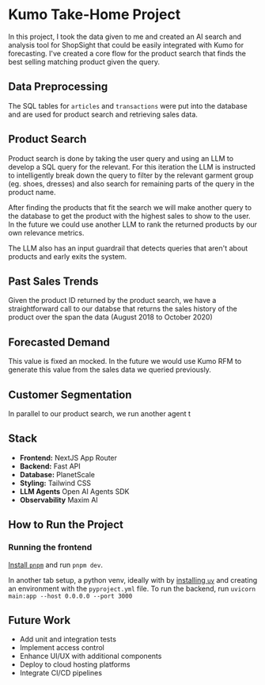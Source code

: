 # Kumo Take-Home Project

In this project, I took the data given to me and created an AI search and analysis tool for ShopSight that could be easily integrated with Kumo for forecasting. I've created a core flow for the product search that finds the best selling matching product given the query.

## Data Preprocessing

The SQL tables for `articles` and `transactions` were put into the database and are used for product search and retrieving sales data.

## Product Search

Product search is done by taking the user query and using an LLM to develop a SQL query for the relevant. For this iteration the LLM is instructed to intelligently break down the query to filter by the relevant garment group (eg. shoes, dresses) and also search for remaining parts of the query in the product name.

After finding the products that fit the search we will make another query to the database to get the product with the highest sales to show to the user. In the future we could use another LLM to rank the returned products by our own relevance metrics.

The LLM also has an input guardrail that detects queries that aren't about products and early exits the system.

## Past Sales Trends

Given the product ID returned by the product search, we have a straightforward call to our databse that returns the sales history of the product over the span the data (August 2018 to October 2020)

## Forecasted Demand

This value is fixed an mocked. In the future we would use Kumo RFM to generate this value from the sales data we queried previously.

## Customer Segmentation

In parallel to our product search, we run another agent t

## Stack

- **Frontend:** NextJS App Router
- **Backend:** Fast API
- **Database:** PlanetScale
- **Styling:** Tailwind CSS
- **LLM Agents** Open AI Agents SDK
- **Observability** Maxim AI

## How to Run the Project

### Running the frontend

[Install `pnpm`](https://pnpm.io/installation) and run `pnpm dev`.

In another tab setup, a python venv, ideally with by [installing `uv`](https://docs.astral.sh/uv/getting-started/installation/) and creating an environment with the `pyproject.yml` file. To run the backend, run `uvicorn main:app --host 0.0.0.0 --port 3000`

## Future Work

- Add unit and integration tests
- Implement access control
- Enhance UI/UX with additional components
- Deploy to cloud hosting platforms
- Integrate CI/CD pipelines
